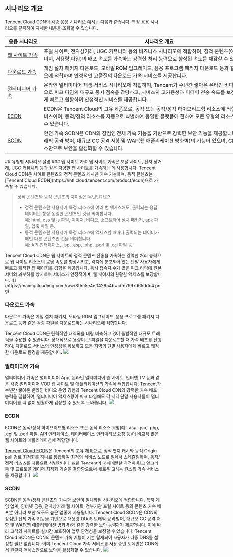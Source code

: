 ## 시나리오 개요
Tencent Cloud CDN의 각종 응용 시나리오 예시는 다음과 같습니다. 특정 응용 시나리오를 클릭하여 자세한 내용을 조회할 수 있습니다.

<table  style="width:890">
<thead>
	<tr>
		<th scope="col" style="width: 100px;">응용 시나리오</th>
		<th scope="col">시나리오 개요</th>
	</tr>
</thead>
<tbody>
	<tr>
	<td><a href = "#m1">웹 사이트 가속</a></td>
		<td >포털 사이트, 전자상거래, UGC 커뮤니티 등의 비즈니스 시나리오에 적합하며, 정적 콘텐츠(예: 각종 웹 디자인, 이미지, 저용량 파일)의 배포 속도를 가속하는 강력한 처리 능력으로 향상된 속도를 체감할 수 있습니다.</td>
	</tr>
	<tr>
		<td><a href = "#m2">다운로드 가속</a></td>
		<td >게임 설치 패키지 다운로드, 모바일 ROM 업그레이드, 응용 프로그램 패키지 다운로드 등과 같은 비즈니스 시나리오에 적합하며 안정적인 고품질의 다운로드 가속 서비스를 제공합니다.</td>
	</tr>
	<tr>
		<td><a href = "#m3">멀티미디어 가속</a></td>
		<td>온라인 멀티미디어 재생 서비스 시나리오에 적합하며, Tencent가 수년간 쌓아온 온라인 비디오 운영 경험을 바탕으로 피크 타임의 대규모 동시 접속을 감당하고, 서비스의 고가용성과 미디어 전송 속도를 보장함으로써 사용자에게 빠르고 원활하며 안정적인 서비스를 제공합니다.</td>
	</tr>
	<tr>
		<td><a href = "#m4">ECDN</a></td>
		<td >ECDN은 Tencent Cloud의 고유 제품으로, 동적 또는 동적/정적 하이브리드형 리소스에 적합한 원스톱 가속 서비스이며, 동적/정적 리소스를 자동으로 식별하여 동일한 플랫폼에 한하여 모든 유형의 리소스를 동시에 가속할 수 있습니다.<td >
	</tr>
	<tr>
		<td><a href = "#m5">SCDN</a></td>
		<td >안전 가속 SCDN은 CDN의 장점인 전체 가속 기능을 기반으로 강력한 보안 기능을 제공합니다. 대용량 DDoS 트래픽 공격 방어, 대규모 CC 공격 저항 및 WAF(웹 애플리케이션 방화벽)의 기능이 있으며, CDN에서 원클릭 액세스만으로 보안을 활성화할 수 있습니다.</td>
	</tr>
</tbody>
</table>
## 유형별 시나리오 설명
<span ID = "m1"></span>
### 웹 사이트 가속
웹 사이트 가속은 포털 사이트, 전자 상거래, UGC 커뮤니티 등과 같은 다양한 웹 사이트를 가속하는 데 사용합니다. Tencent Cloud CDN은 사이트 콘텐츠의 정적 콘텐츠 캐시만 가속 가능하며, 동적 콘텐츠는 [Tencent Cloud ECDN](https://intl.cloud.tencent.com/product/ecdn)으로 가속할 수 있습니다.

<blockquote class="d-mod-explain">
<div class="d-mod-title d-explain-title">
<i class="d-icon-explain"></i>정적 콘텐츠와 동적 콘텐츠의 차이점은 무엇인가요?
</div>
<p></p>	
<ul>	
<li>정적 콘텐츠란 사용자가 특정 리소스에 여러 번 액세스해도, 출력되는 응답 데이터는 항상 동일한 콘텐츠인 것을 의미합니다.<br>예: html, css 및 js 파일, 이미지, 비디오, 소프트웨어 설치 패키지, apk 파일, 압축 파일 등.</li>
<li>동적 콘텐츠란 사용자가 특정 리소스에 액세스할 때마다 출력되는 데이터가 매번 다른 콘텐츠인 것을 의미합니다.<br>예: API 인터페이스, .jsp, .asp, .php, .perl 및 .cgi 파일 등.</li>
</ul>	
</blockquote>
Tencent Cloud CDN은 웹 사이트의 정적 콘텐츠 전송을 가속하는 강력한 처리 능력으로 웹 사이트 리소스의 로딩 속도를 향상시키고, 각지에 분포되어 있는 단말 사용자에게 빠르고 쾌적한 웹 페이지를 경험을 제공합니다. 동시 접속자 수가 많은 피크 타임에 원본 서버의 과부하를 방지하여 서비스가 안정적이며, 웹 페이지의 원활한 액세스를 보장합니다.
![](https://main.qcloudimg.com/raw/8f5c5e4eff42954b7adfe7997d65ddc4.png)


<span ID = "m2"></span>
### 다운로드 가속
다운로드 가속은 게임 설치 패키지, 모바일 ROM 업그레이드, 응용 프로그램 패키지 다운로드 등과 같은 각종 파일을 다운로드하는 시나리오에 적합합니다.

Tencent Cloud CDN은 탄력적인 대역폭을 대량 비축하고 있어 돌발적인 대규모 트래픽을 수용할 수 있습니다. 상대적으로 용량이 큰 파일을 다운로드할 때 가속 배포를 진행하여, 다운로드 서비스의 안정성을 확보하고 모든 지역의 단말 사용자에게 빠르고 쾌적한 다운로드 환경을 제공합니다.
![](https://main.qcloudimg.com/raw/7ce50699718a9231df1cbda1cf6efeb4.png)


<span ID = "m3"></span>
### 멀티미디어 가속
멀티미디어 가속은 멀티미디어 App, 온라인 멀티미디어 웹 사이트, 인터넷 TV 등과 같은 각종 멀티미디어 VOD 웹 사이트 및 애플리케이션의 가속에 적합합니다. Tencent가 수년간 쌓아온 온라인 비디오 운영 경험과 Tencent Cloud CDN의 강력한 가속 배포 능력을 결합하여, 멀티미디어 액세스량이 피크 타임에도 각 지역 단말 사용자들이 멀티미디어를 렉 없이 원활하게 감상할 수 있도록 도와줍니다.
![](https://main.qcloudimg.com/raw/9d045af9c7b8b02e8e15e7c084df9c9e.png)


<span ID = "m4"></span>
### ECDN
ECDN은 동적/정적 하이브리드형 리소스 또는 동적 리소스 요청(예: .asp, .jsp, .php, .cgi 및 .perl 파일, API 인터페이스, 데이터베이스 인터랙티브 요청 등)이 비교적 많은 웹 사이트와 애플리케이션에 적합합니다.

[Tencent Cloud ECDN](https://intl.cloud.tencent.com/product/ecdn)은 Tencent의 고유 제품으로, 정적 엣지 캐시와 동적 Origin-pull 경로 최적화를 하나로 통합하여 최적의 서비스 노드로 알아서 스케쥴링하며, 동적/정적 리소스를 자동으로 식별합니다. 또한 Tencent가 자체개발한 최적화 링크 알고리즘 및 프로토콜 레이어 최적화 기술을 결합함으로써 새로운 고성능 원스톱 가속 서비스를 제공합니다.
![](https://main.qcloudimg.com/raw/23cf5e8dfc37da606de1cf0fad8c8a7d.png)

<span ID = "m5"></span>

### SCDN
SCDN은 동적/정적 콘텐츠의 가속과 보안이 일체화된 시나리오에 적합합니다. 특히 게임 업계, 인터넷 금융, 전자상거래 웹 사이트, 정부기관 포털 사이트 등의 콘텐츠 가속 배포뿐 아니라 보안 요구도 높은 업종에 사용됩니다. Tencent Cloud SCDN은 CDN의 장점인 전체 가속 기능을 기반으로 대용량 DDoS 트래픽 공격 방어, 대규모 CC 공격 저항 및 WAF(웹 애플리케이션 방화벽)와 같은 강력한 보안 능력까지 제공합니다. 이에 따라 고객의 사이트를 실시간 보호하여 업무 안정성을 보장할 수 있습니다.
Tencent Cloud SCDN은 CDN의 콘텐츠 가속 기능이 기본 탑재되어 사용자가 다중 DNS를 설정할 필요 없습니다. 이미 Tencent Cloud 가속 서비스를 사용 중인 도메인은 CDN에서 원클릭 액세스만으로 보안을 활성화할 수 있습니다.
![](https://main.qcloudimg.com/raw/fe6ce69c19a07c239b4d78e926da7c4f.png)



